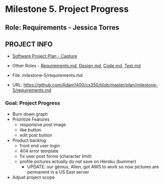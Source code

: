 # Milestone 5. Project Progress

## Role: Requirements - Jessica Torres

## PROJECT INFO
* [Software Project Plan - Capture](https://capture350.herokuapp.com/)

* Other Roles - [Requirements.md](requirements.md), [Design.md](design.md), [Code.md](code.md), [Test.md](test.md)

* File: milestone-5/requirements.md

* URL: https://github.com/Adam1400/cs350/blob/master/plan/milestone-5/requirements.md

### Goal: Project Progress
* Burn down graph
* Prioritize Features
    - responsive post image
    - like button
    - edit post button
* Product backlog
    - front end user login
    - 404 error template 
    - fix user post forms (character limit)
    - profile pictures actually do not save on Heroku (bummer)
        * UPDATE: our genius, Allen, got AWS to work so now pictures are permanent in a US East server
* Adjust project scope